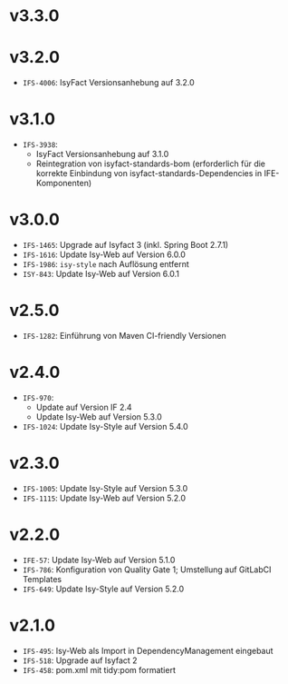 # v3.3.0

# v3.2.0
- `IFS-4006`: IsyFact Versionsanhebung auf 3.2.0

# v3.1.0
- `IFS-3938`: 
  - IsyFact Versionsanhebung auf 3.1.0
  - Reintegration von isyfact-standards-bom (erforderlich für die korrekte Einbindung von isyfact-standards-Dependencies in IFE-Komponenten) 

# v3.0.0
- `IFS-1465`: Upgrade auf Isyfact 3 (inkl. Spring Boot 2.7.1)
- `IFS-1616`: Update Isy-Web auf Version 6.0.0
- `IFS-1986`: `isy-style` nach Auflösung entfernt
- `ISY-843`: Update Isy-Web auf Version 6.0.1

# v2.5.0
- `IFS-1282`: Einführung von Maven CI-friendly Versionen

# v2.4.0
- `IFS-970`:
    - Update auf Version IF 2.4
    - Update Isy-Web auf Version 5.3.0
- `IFS-1024`: Update Isy-Style auf Version 5.4.0

# v2.3.0
- `IFS-1005`: Update Isy-Style auf Version 5.3.0
- `IFS-1115`: Update Isy-Web auf Version 5.2.0

# v2.2.0
- `IFE-57`: Update Isy-Web auf Version 5.1.0
- `IFS-786`: Konfiguration von Quality Gate 1; Umstellung auf GitLabCI Templates
- `IFS-649`: Update Isy-Style auf Version 5.2.0

# v2.1.0
- `IFS-495`: Isy-Web als Import in DependencyManagement eingebaut
- `IFS-518`: Upgrade auf Isyfact 2
- `IFS-458`: pom.xml mit tidy:pom formatiert
